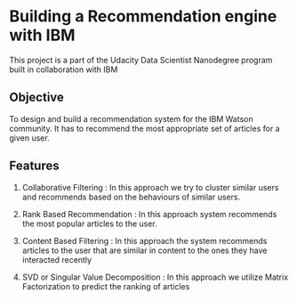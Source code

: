 # Building a Recommendation engine with IBM

This project is a part of the Udacity Data Scientist Nanodegree program built in collaboration with IBM

## Objective

To design and build a recommendation system for the IBM Watson community. It has to recommend the most appropriate set of articles for a given user.

## Features

1. Collaborative Filtering : In this approach we try to cluster similar users and recommends based on the behaviours of similar users.

2. Rank Based Recommendation : In this approach system recommends the most popular articles to the user.

3. Content Based Filtering : In this approach the system recommends articles to the user that are similar in content to the ones they have interacted recently

4. SVD or Singular Value Decomposition : In this approach we utilize Matrix Factorization to predict the ranking of articles


